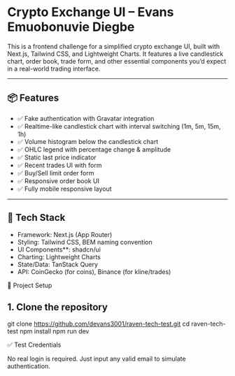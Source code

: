 # Crypto Exchange UI – Evans Emuobonuvie Diegbe

This is a frontend challenge for a simplified crypto exchange UI, built with Next.js, Tailwind CSS, and Lightweight Charts. It features a live candlestick chart, order book, trade form, and other essential components you’d expect in a real-world trading interface.

---

## 📦 Features

- ✅ Fake authentication with Gravatar integration
- ✅ Realtime-like candlestick chart with interval switching (1m, 5m, 15m, 1h)
- ✅ Volume histogram below the candlestick chart
- ✅ OHLC legend with percentage change & amplitude
- ✅ Static last price indicator
- ✅ Recent trades UI with form
- ✅ Buy/Sell limit order form
- ✅ Responsive order book UI
- ✅ Fully mobile responsive layout

---

## 🚀 Tech Stack

- Framework: Next.js (App Router)
- Styling: Tailwind CSS, BEM naming convention
- UI Components**: shadcn/ui
- Charting: Lightweight Charts
- State/Data: TanStack Query
- API: CoinGecko (for coins), Binance (for kline/trades)

📂 Project Setup

## 1. Clone the repository

git clone https://github.com/devans3001/raven-tech-test.git
cd raven-tech-test
npm install
npm run dev


✅ Test Credentials

No real login is required. Just input any valid email to simulate authentication.
